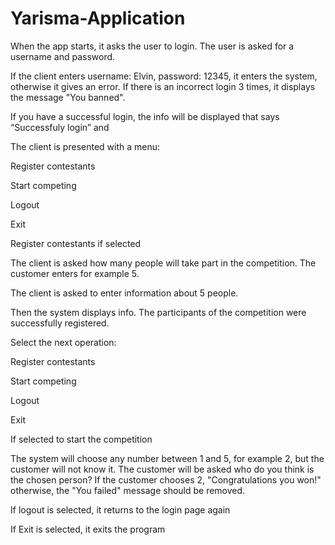 # Yarisma-Application
When the app starts, it asks the user to login. The user is asked for a username and password.

If the client enters username: Elvin, password: 12345, it enters the system, otherwise it gives an error. If there is an incorrect login 3 times, it displays the message "You banned".

If you have a successful login, the info will be displayed that says “Successfuly login” and

The client is presented with a menu:

Register contestants

Start competing

Logout

Exit

Register contestants if selected

The client is asked how many people will take part in the competition. The customer enters for example 5.

The client is asked to enter information about 5 people.

Then the system displays info. The participants of the competition were successfully registered.

Select the next operation:

Register contestants

Start competing

Logout

Exit

If selected to start the competition

The system will choose any number between 1 and 5, for example 2, but the customer will not know it. The customer will be asked who do you think is the chosen person? If the customer chooses 2, "Congratulations you won!" otherwise, the "You failed" message should be removed.

If logout is selected, it returns to the login page again

If Exit is selected, it exits the program
